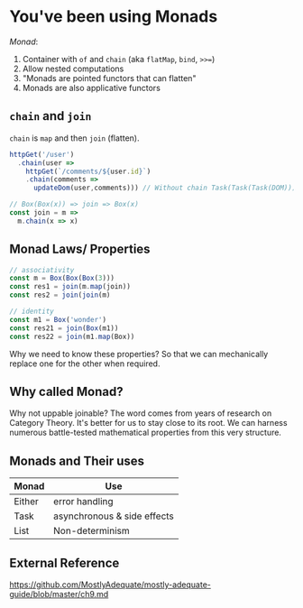 # You've been using Monads

*Monad*: 

1. Container with `of` and `chain` (aka `flatMap`, `bind`, `>>=`)
2. Allow nested computations
3. "Monads are pointed functors that can flatten"
4. Monads are also applicative functors

## `chain` and `join`
`chain` is `map` and then `join` (flatten). 

```javascript
httpGet('/user')
  .chain(user => 
    httpGet(`/comments/${user.id}`)
    .chain(comments => 
      updateDom(user,comments))) // Without chain Task(Task(Task(DOM)))

// Box(Box(x)) => join => Box(x)
const join = m => 
  m.chain(x => x)
```

## Monad Laws/ Properties

```javascript
// associativity
const m = Box(Box(Box(3)))
const res1 = join(m.map(join))
const res2 = join(join(m)

// identity
const m1 = Box('wonder')
const res21 = join(Box(m1))
const res22 = join(m1.map(Box))
```
Why we need to know these properties? So that we can mechanically replace one for the other when required. 

## Why called Monad?
Why not uppable joinable? 
The word comes from years of research on Category Theory. It's better for us to stay close to its root. We can harness numerous battle-tested mathematical properties from this very structure. 

## Monads and Their uses

| Monad  | Use                         |
|--------|-----------------------------|
| Either | error handling              |
| Task   | asynchronous & side effects |
| List   | Non-determinism             |

## External Reference
https://github.com/MostlyAdequate/mostly-adequate-guide/blob/master/ch9.md
